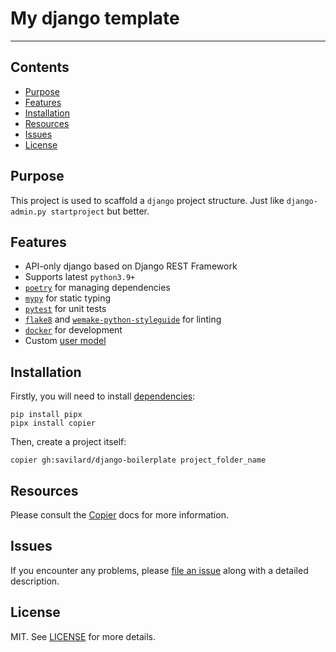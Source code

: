 # My django template

---
## Contents

<!-- TOC -->
* [Purpose](#purpose)
* [Features](#features)
* [Installation](#installation)
* [Resources](#resources)
* [Issues](#issues)
* [License](#license)
<!-- TOC -->
## Purpose

This project is used to scaffold a `django` project structure.
Just like `django-admin.py startproject` but better.


## Features

* API-only django based on Django REST Framework
* Supports latest `python3.9+`
* [`poetry`](https://github.com/python-poetry/poetry) for managing dependencies
* [`mypy`](https://mypy.readthedocs.io) for static typing
* [`pytest`](https://pytest.org/) for unit tests
* [`flake8`](http://flake8.pycqa.org/en/latest/) and [`wemake-python-styleguide`](https://wemake-python-styleguide.readthedocs.io/en/latest/) for linting
* [`docker`](https://www.docker.com/) for development
* Custom [user model](https://docs.djangoproject.com/en/3.0/topics/auth/customizing/#specifying-a-custom-user-model)


## Installation

Firstly, you will need to install [dependencies](https://copier.readthedocs.io/en/stable/#installation):
```shell
pip install pipx
pipx install copier
```

Then, create a project itself:
```shell
copier gh:savilard/django-boilerplate project_folder_name
```


## Resources

Please consult the [Copier](https://copier.readthedocs.io/en/stable/) docs for more information.


## Issues
If you encounter any problems, please [file an issue](https://github.com/savilard/django-boilerplate/issues) along with a detailed description.


## License
MIT. See [LICENSE](https://github.com/savilard/django-boilerplate/blob/main/LICENSE) for more details.
